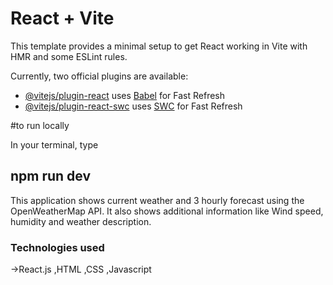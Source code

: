 # React + Vite

This template provides a minimal setup to get React working in Vite with HMR and some ESLint rules.

Currently, two official plugins are available:

- [@vitejs/plugin-react](https://github.com/vitejs/vite-plugin-react/blob/main/packages/plugin-react/README.md) uses [Babel](https://babeljs.io/) for Fast Refresh
- [@vitejs/plugin-react-swc](https://github.com/vitejs/vite-plugin-react-swc) uses [SWC](https://swc.rs/) for Fast Refresh

#to run locally

In your terminal, type


**<h2>npm run dev</h2>**

This application shows current weather and 3 hourly forecast using the OpenWeatherMap API. It also shows additional information like Wind speed, humidity and weather description.

<h3>Technologies used</h3>
->React.js
,HTML
,CSS
,Javascript
